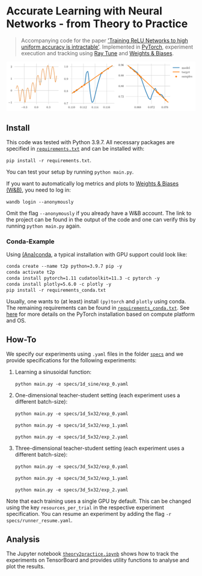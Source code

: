 # Accurate Learning with Neural Networks - from Theory to Practice

> Accompanying code for the paper ['Training ReLU Networks to high uniform accuracy is 
> intractable'](https://arxiv.org/abs/2205.13531). Implemented in [PyTorch](https://pytorch.org/), experiment execution and tracking using [Ray Tune](https://www.ray.io/ray-tune) 
> and [Weights & Biases](https://wandb.ai/).

![Illustration of a learned neural network with small average but large uniform error.](illustration.png)

## Install

This code was tested with Python 3.9.7. 
All necessary packages are specified in [`requirements.txt`](requirements.txt) and can be installed with:

`pip install -r requirements.txt`.

You can test your setup by running `python main.py`.

If you want to automatically log metrics and plots to [Weights & Biases (W&B)](https://wandb.ai/),
you need to log in:

`wandb login --anonymously`

Omit the flag `--anonymously` if you already have a W&B account. 
The link to the project can be found in the output of the code 
and one can verify this by running `python main.py` again. 

### Conda-Example

Using [(Ana)conda](https://www.anaconda.com), a typical installation with GPU support could look like:
```
conda create --name t2p python=3.9.7 pip -y
conda activate t2p
conda install pytorch=1.11 cudatoolkit=11.3 -c pytorch -y
conda install plotly=5.6.0 -c plotly -y
pip install -r requirements_conda.txt 
```

Usually, one wants to (at least) install `(py)torch` and `plotly` using conda.
The remaining requirements can be found in [`requirements_conda.txt`](requirements_conda.txt).
See [here](https://pytorch.org/get-started/locally/) for more details on the PyTorch installation 
based on compute platform and OS.

## How-To

We specify our experiments using `.yaml` files in the folder [`specs`](specs) 
and we provide specifications for the following experiments:

1. Learning a sinusoidal function:
   
    `python main.py -e specs/1d_sine/exp_0.yaml`

2. One-dimensional teacher-student setting (each experiment uses a different batch-size):

    `python main.py -e specs/1d_5x32/exp_0.yaml`
    
    `python main.py -e specs/1d_5x32/exp_1.yaml`
    
    `python main.py -e specs/1d_5x32/exp_2.yaml`

3. Three-dimensional teacher-student setting (each experiment uses a different batch-size):

    `python main.py -e specs/3d_5x32/exp_0.yaml`
    
    `python main.py -e specs/3d_5x32/exp_1.yaml`
    
    `python main.py -e specs/3d_5x32/exp_2.yaml`

Note that each training uses a single GPU by default. This can be changed using the key `resources_per_trial` in the
respective experiment specification. You can resume an experiment by adding the flag `-r specs/runner_resume.yaml`.

## Analysis

The Jupyter notebook [`theory2practice.ipynb`](theory2practice.ipynb) shows how to track the experiments on TensorBoard
and provides utility functions to analyse and plot the results.

